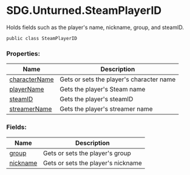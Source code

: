 # SDG.Unturned.SteamPlayerID

Holds fields such as the player's name, nickname, group, and steamID.

```
public class SteamPlayerID
```

### Properties:

Name | Description
------------ | -------------
[characterName](scripting/sdg/unturned/steamplayerid/charactername) | Gets or sets the player's character name
[playerName](scripting/sdg/unturned/steamplayerid/playername) | Gets the player's Steam name
[steamID](scripting/sdg/unturned/steamplayerid/steamid) | Gets the player's steamID
[streamerName](scripting/sdg/unturned/steamplayerid/streamername) | Gets the player's streamer name

### Fields:

Name | Description
------------ | -------------
[group](scripting/sdg/unturned/steamplayerid/group) | Gets or sets the player's group
[nickname](scripting/sdg/unturned/steamplayerid/nickname) | Gets or sets the player's nickname